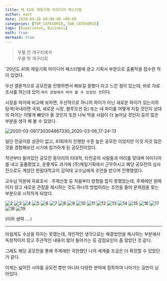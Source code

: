 ```yaml
---
title: 제 41회 제일기획 아이디어 페스티벌
author: east
date: 2020-05-28 00:00:00 +09:00
categories: [TOP_CATEGORIE, SUB_CATEGORIE]
tags: [Experience, Business]
math: true
mermaid: true
---
```


<!-- ㅌ + 한자 : ㆍ(가운뎃점) -->
> 우물 안 개구리에서  
> 우물 밖 개구리로

'20년도 41회 제일기획 아이디어 페스티벌에 광고 기획서 부문으로 출품작을 접수한 적이 있었다.

우선 결론적으로 공모전을 진행하면서 해보길 잘했다 라고 느낀 점이 있는데, 바로 자료 조사를 하는데 있어 `여러 관점에서 바라 볼 수 있었던 것`이다.

시장을 파이에 비교해 보자면, 우선적으로 하나의 파이가 아닌 새로운 파이가 있는지의 탐색(국내라면 국외, 새로운 시장, 블루오션 등) 또는 내 파이를 어떻게 지킬 것인지 상대의 파이는 어떻게 뺴앗아 올 것인지 또한 나눠 먹을 사람이 더 늘어날 것인지 등의 많은 부분을 생각 해 볼 수 있었다.

![2020-03-061730304867330_2020-03-06_17-24-13](https://user-images.githubusercontent.com/77319450/165568299-6d541ecc-a6d2-4887-a4a9-a6e54fd5a38b.png) 

일단 전공이랑 상관이 없고, 41회까지 진행한 수준 높은 공모전 이었지만 이것 저것 많은 것을 경험해보던 시기에 참가하게 된 공모전이었다.

작년부터 들어있던 공모전 동아리의 타대학, 타전공의 사람들과 머리를 맞대며 아이디어를 내고 출품했었고, 운좋게도 과거에 (주)제일기획에서 근무하시고 해당 공모전의 심사진으로도 계셨던 한림대학교의 김익태 교수님에게 조언을 받으며 진행했었다.

교수님 덕분에 자료조사ㆍ주제선정 등 처음부터 방향을 잡지 못했었는데, 주제에만 얽메이지 않고 새로운 관점을 제시하는 것도 하나의 방법이라는 조언을 들어 문제점을 찾는 부분으로 시작하게 되었다.

![2](https://user-images.githubusercontent.com/77319450/166484155-4e81fd81-0a64-43c1-b6b3-46fc3230e441.jpg)
![3](https://user-images.githubusercontent.com/77319450/166484159-e7154849-dccd-411f-a342-a70a26b9c12f.jpg)
![4](https://user-images.githubusercontent.com/77319450/166484162-84877f9a-8c2d-4066-8bd1-d504b49a39e0.jpg)
![5](https://user-images.githubusercontent.com/77319450/166484163-86f3b1d0-1611-4c85-9582-2b77a17a6990.jpg)
![6](https://user-images.githubusercontent.com/77319450/166484165-96ab0f7a-4739-48a7-8f80-1002a81a165e.jpg)
![7](https://user-images.githubusercontent.com/77319450/166484167-86119113-caf9-46e4-b802-c9e9132ddf5f.jpg)
![8](https://user-images.githubusercontent.com/77319450/166484169-418c3068-4f09-44a9-882c-35011bd2f112.jpg)
![9](https://user-images.githubusercontent.com/77319450/166484172-11b14c68-1823-4f55-b3b8-3664cba75d59.jpg)
![10](https://user-images.githubusercontent.com/77319450/166484175-b5c390e1-1c60-4846-9af8-2e49b821b69b.jpg)
![11](https://user-images.githubusercontent.com/77319450/166484181-202a389c-83e8-4274-85e7-e48f6dcfb22b.jpg)
![12](https://user-images.githubusercontent.com/77319450/166484182-cb90cef7-dda8-4c8b-803f-32c88f4f5428.jpg)
![13](https://user-images.githubusercontent.com/77319450/166484185-b4c41215-3406-433e-a58f-cf8c593ee289.jpg)
![14](https://user-images.githubusercontent.com/77319450/166484188-2af07ecd-7569-4db7-bce0-d16aac96eea4.jpg)
![15](https://user-images.githubusercontent.com/77319450/166484191-2ebe3094-0653-4d18-9810-c553d2f91a58.jpg)
![16](https://user-images.githubusercontent.com/77319450/166484194-d0212d64-d8b9-4306-94d9-9c4326a46aff.jpg)
![17](https://user-images.githubusercontent.com/77319450/166484198-7861654c-e2e4-4900-9160-250860d99df7.jpg)
![18](https://user-images.githubusercontent.com/77319450/166484200-29e6d986-ffc8-4372-9950-f4e6b94ab073.jpg)
![19](https://user-images.githubusercontent.com/77319450/166484202-8858e835-14bd-4449-a7ec-247b2fb31ac2.jpg)

(이하 생략 ... )

---

아쉽게도 수상을 하지는 못했는데, 개인적인 생각으로는 해결방안을 제시하는 부분에서 독창적이지 않고 주관적인 내용이 많이 들어가는 등 감점요인이 좀 많았던 것 같다.

그래도 해당 공모전을 통해 주제에만 국한했던 나의 세계를 조금은 더 확장할 수 있었던 거 같다.

이제는 넓어진 시야를 공모전 뿐만 아니라 다양한 분야에 접목하여 나아가는 길만이 남아있다.

<!-- # 나머지 부분
![20](https://user-images.githubusercontent.com/77319450/166484204-3e6d41e0-9d2c-401b-9559-963756d29ed4.jpg)
![21](https://user-images.githubusercontent.com/77319450/166484207-e52aed6c-fff0-4129-a4da-0b33e28ac136.jpg)
![22](https://user-images.githubusercontent.com/77319450/166484212-eed822d4-d5e3-423b-b756-c2ec7bfb6d61.jpg)
![23](https://user-images.githubusercontent.com/77319450/166484216-d91f4158-7a12-479a-a9f2-905b4351e1f6.jpg)
![24](https://user-images.githubusercontent.com/77319450/166484219-35d8f2ff-ee17-48b3-b984-33ae52c48806.jpg)
![25](https://user-images.githubusercontent.com/77319450/166484225-80300af9-d782-4ced-b3e0-ba82fce9cac8.jpg)
![26](https://user-images.githubusercontent.com/77319450/166484229-27e6540d-dd68-4fd9-b89c-6d4c90426cb1.jpg)
![27](https://user-images.githubusercontent.com/77319450/166484232-a295d9a9-17e8-4e11-9dc9-d36c98c6d897.jpg)
![28](https://user-images.githubusercontent.com/77319450/166484234-ab444542-09e3-4c22-89e5-ec23d73a62b5.jpg)
-->
